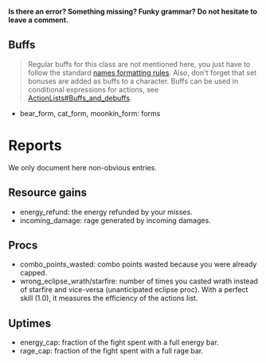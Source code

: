 **Is there an error? Something missing? Funky grammar? Do not hesitate to leave a comment.**



## Buffs
> Regular buffs for this class are not mentioned here, you just have to follow the standard [names formatting rules](TextualConfigurationInterface#Names_formatting.md). Also, don't forget that set bonuses are added as buffs to a character. Buffs can be used in conditional expressions for actions, see [ActionLists#Buffs\_and\_debuffs](ActionLists#Buffs_and_debuffs).

  * bear\_form, cat\_form, moonkin\_form: forms

# Reports
We only document here non-obvious entries.

## Resource gains
  * energy\_refund: the energy refunded by your misses.
  * incoming\_damage: rage generated by incoming damages.

## Procs
  * combo\_points\_wasted: combo points wasted because you were already capped.
  * wrong\_eclipse\_wrath/starfire: number of times you casted wrath instead of starfire and vice-versa (unanticipated eclipse proc). With a perfect skill (1.0), it measures the efficiency of the actions list.

## Uptimes
  * energy\_cap: fraction of the fight spent with a full energy bar.
  * rage\_cap: fraction of the fight spent with a full rage bar.